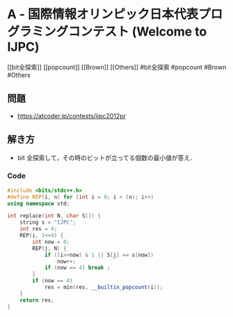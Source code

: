 # A - 国際情報オリンピック日本代表プログラミングコンテスト (Welcome to IJPC)
[[bit全探索]] [[popcount]] [[Brown]] [[Others]]
#bit全探索 #popcount #Brown #Others 

## 問題
- https://atcoder.jp/contests/ijpc2012pr

## 解き方
- bit 全探索して，その時のビットが立ってる個数の最小値が答え．

### Code
```c++
#include <bits/stdc++.h>
#define REP(i, n) for (int i = 0; i < (n); i++)
using namespace std;

int replace(int N, char S[]) {
	string s = "IJPC";
	int res = 4;
	REP(i, 1<<4) {
		int now = 0;
		REP(j, N) {
			if ((i>>now) & 1 || S[j] == s[now])
				now++;
			if (now == 4) break ;
		}
		if (now == 4)
			res = min(res, __builtin_popcount(i));
	}
	return res;
}
```